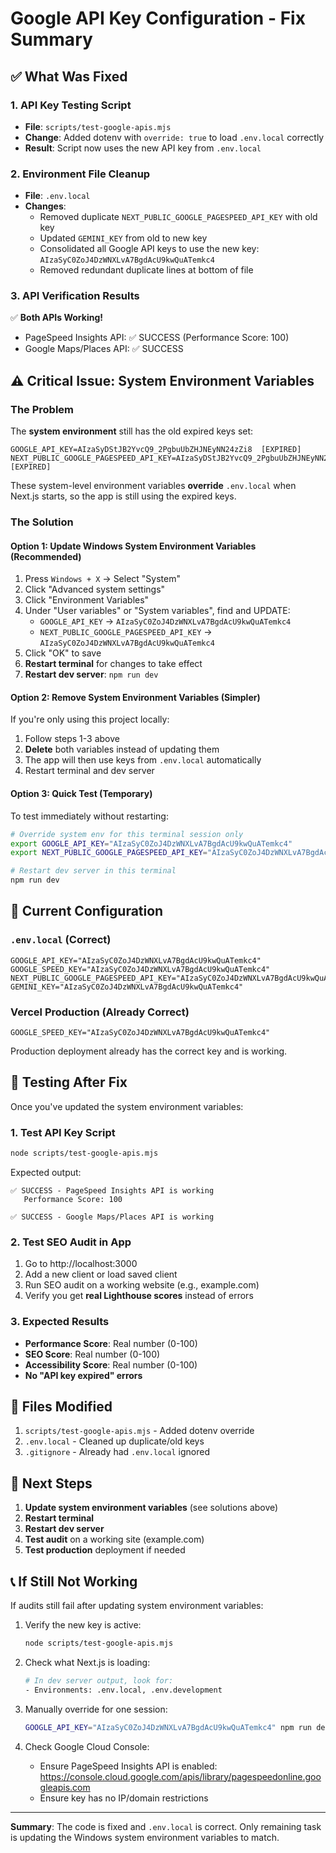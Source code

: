 # Google API Key Configuration - Fix Summary

## ✅ What Was Fixed

### 1. API Key Testing Script
- **File**: `scripts/test-google-apis.mjs`
- **Change**: Added dotenv with `override: true` to load `.env.local` correctly
- **Result**: Script now uses the new API key from `.env.local`

### 2. Environment File Cleanup
- **File**: `.env.local`
- **Changes**:
  - Removed duplicate `NEXT_PUBLIC_GOOGLE_PAGESPEED_API_KEY` with old key
  - Updated `GEMINI_KEY` from old to new key
  - Consolidated all Google API keys to use the new key: `AIzaSyC0ZoJ4DzWNXLvA7BgdAcU9kwQuATemkc4`
  - Removed redundant duplicate lines at bottom of file

### 3. API Verification Results
✅ **Both APIs Working!**
- PageSpeed Insights API: ✅ SUCCESS (Performance Score: 100)
- Google Maps/Places API: ✅ SUCCESS

## ⚠️ Critical Issue: System Environment Variables

### The Problem
The **system environment** still has the old expired keys set:
```
GOOGLE_API_KEY=AIzaSyDStJB2YvcQ9_2PgbuUbZHJNEyNN24zZi8  [EXPIRED]
NEXT_PUBLIC_GOOGLE_PAGESPEED_API_KEY=AIzaSyDStJB2YvcQ9_2PgbuUbZHJNEyNN24zZi8  [EXPIRED]
```

These system-level environment variables **override** `.env.local` when Next.js starts, so the app is still using the expired keys.

### The Solution

#### Option 1: Update Windows System Environment Variables (Recommended)
1. Press `Windows + X` → Select "System"
2. Click "Advanced system settings"
3. Click "Environment Variables"
4. Under "User variables" or "System variables", find and UPDATE:
   - `GOOGLE_API_KEY` → `AIzaSyC0ZoJ4DzWNXLvA7BgdAcU9kwQuATemkc4`
   - `NEXT_PUBLIC_GOOGLE_PAGESPEED_API_KEY` → `AIzaSyC0ZoJ4DzWNXLvA7BgdAcU9kwQuATemkc4`
5. Click "OK" to save
6. **Restart terminal** for changes to take effect
7. **Restart dev server**: `npm run dev`

#### Option 2: Remove System Environment Variables (Simpler)
If you're only using this project locally:
1. Follow steps 1-3 above
2. **Delete** both variables instead of updating them
3. The app will then use keys from `.env.local` automatically
4. Restart terminal and dev server

#### Option 3: Quick Test (Temporary)
To test immediately without restarting:
```bash
# Override system env for this terminal session only
export GOOGLE_API_KEY="AIzaSyC0ZoJ4DzWNXLvA7BgdAcU9kwQuATemkc4"
export NEXT_PUBLIC_GOOGLE_PAGESPEED_API_KEY="AIzaSyC0ZoJ4DzWNXLvA7BgdAcU9kwQuATemkc4"

# Restart dev server in this terminal
npm run dev
```

## 📝 Current Configuration

### `.env.local` (Correct)
```env
GOOGLE_API_KEY="AIzaSyC0ZoJ4DzWNXLvA7BgdAcU9kwQuATemkc4"
GOOGLE_SPEED_KEY="AIzaSyC0ZoJ4DzWNXLvA7BgdAcU9kwQuATemkc4"
NEXT_PUBLIC_GOOGLE_PAGESPEED_API_KEY="AIzaSyC0ZoJ4DzWNXLvA7BgdAcU9kwQuATemkc4"
GEMINI_KEY="AIzaSyC0ZoJ4DzWNXLvA7BgdAcU9kwQuATemkc4"
```

### Vercel Production (Already Correct)
```env
GOOGLE_SPEED_KEY="AIzaSyC0ZoJ4DzWNXLvA7BgdAcU9kwQuATemkc4"
```

Production deployment already has the correct key and is working.

## 🧪 Testing After Fix

Once you've updated the system environment variables:

### 1. Test API Key Script
```bash
node scripts/test-google-apis.mjs
```

Expected output:
```
✅ SUCCESS - PageSpeed Insights API is working
   Performance Score: 100

✅ SUCCESS - Google Maps/Places API is working
```

### 2. Test SEO Audit in App
1. Go to http://localhost:3000
2. Add a new client or load saved client
3. Run SEO audit on a working website (e.g., example.com)
4. Verify you get **real Lighthouse scores** instead of errors

### 3. Expected Results
- **Performance Score**: Real number (0-100)
- **SEO Score**: Real number (0-100)
- **Accessibility Score**: Real number (0-100)
- **No "API key expired" errors**

## 📂 Files Modified

1. `scripts/test-google-apis.mjs` - Added dotenv override
2. `.env.local` - Cleaned up duplicate/old keys
3. `.gitignore` - Already had `.env.local` ignored

## 🚀 Next Steps

1. **Update system environment variables** (see solutions above)
2. **Restart terminal**
3. **Restart dev server**
4. **Test audit** on a working site (example.com)
5. **Test production** deployment if needed

## 📞 If Still Not Working

If audits still fail after updating system environment variables:

1. Verify the new key is active:
   ```bash
   node scripts/test-google-apis.mjs
   ```

2. Check what Next.js is loading:
   ```bash
   # In dev server output, look for:
   - Environments: .env.local, .env.development
   ```

3. Manually override for one session:
   ```bash
   GOOGLE_API_KEY="AIzaSyC0ZoJ4DzWNXLvA7BgdAcU9kwQuATemkc4" npm run dev
   ```

4. Check Google Cloud Console:
   - Ensure PageSpeed Insights API is enabled: https://console.cloud.google.com/apis/library/pagespeedonline.googleapis.com
   - Ensure key has no IP/domain restrictions

---

**Summary**: The code is fixed and `.env.local` is correct. Only remaining task is updating the Windows system environment variables to match.

